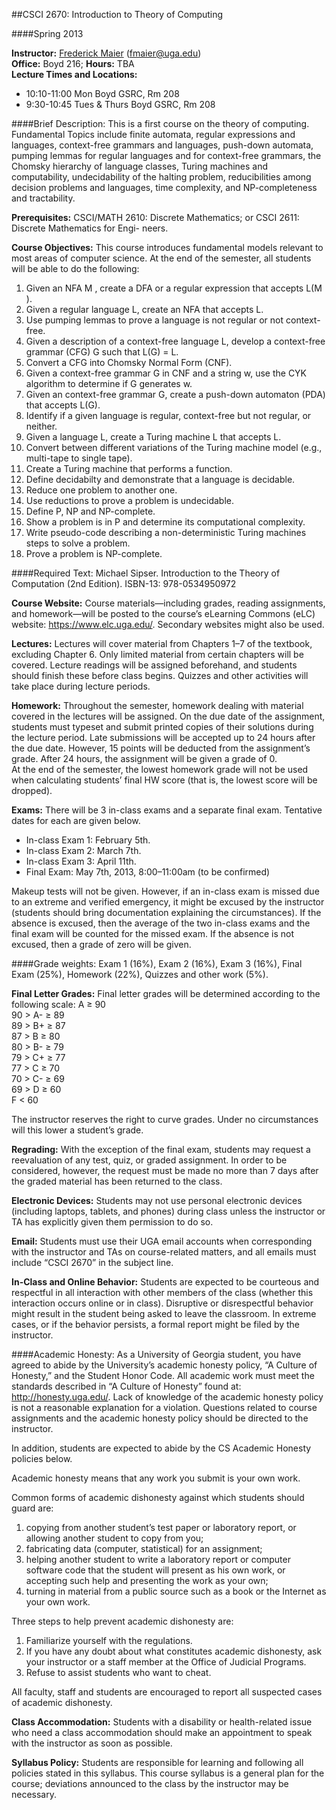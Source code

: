##CSCI 2670: Introduction to Theory of Computing

####Spring 2013

**Instructor:** [Frederick Maier](http://www.twinearth.net) (fmaier@uga.edu)  
**Office:** Boyd 216; **Hours:** TBA  
**Lecture Times and Locations:**  
* 10:10-11:00 Mon Boyd GSRC, Rm 208  
* 9:30-10:45 Tues & Thurs Boyd GSRC, Rm 208


####Brief Description:
This is a first course on the theory of computing. Fundamental Topics include finite automata, regular
expressions and languages, context-free grammars and languages, push-down automata, pumping lemmas
for regular languages and for context-free grammars, the Chomsky hierarchy of language classes, Turing
machines and computability, undecidability of the halting problem, reducibilities among decision problems
and languages, time complexity, and NP-completeness and tractability.

**Prerequisites:** CSCI/MATH 2610: Discrete Mathematics; or CSCI 2611: Discrete Mathematics for Engi-
neers.

**Course Objectives:** This course introduces fundamental models relevant to most areas of computer science.
At the end of the semester, all students will be able to do the following:

1. Given an NFA M , create a DFA or a regular expression that accepts L(M ).
2. Given a regular language L, create an NFA that accepts L.
3. Use pumping lemmas to prove a language is not regular or not context-free.
4. Given a description of a context-free language L, develop a context-free grammar (CFG) G such that
L(G) = L.
5. Convert a CFG into Chomsky Normal Form (CNF).
6. Given a context-free grammar G in CNF and a string w, use the CYK algorithm to determine if G
generates w.
7. Given an context-free grammar G, create a push-down automaton (PDA) that accepts L(G).
8. Identify if a given language is regular, context-free but not regular, or neither.
9. Given a language L, create a Turing machine L that accepts L.
10. Convert between different variations of the Turing machine model (e.g., multi-tape to single tape).
11. Create a Turing machine that performs a function.
12. Define decidabilty and demonstrate that a language is decidable.
13. Reduce one problem to another one.
14. Use reductions to prove a problem is undecidable.
15. Define P, NP and NP-complete.
16. Show a problem is in P and determine its computational complexity.
17. Write pseudo-code describing a non-deterministic Turing machines steps to solve a problem.
18. Prove a problem is NP-complete.

####Required Text:
Michael Sipser. Introduction to the Theory of Computation (2nd Edition). ISBN-13: 978-0534950972

**Course Website:** Course materials—including grades, reading assignments, and homework—will be posted
to the course’s eLearning Commons (eLC) website: https://www.elc.uga.edu/. Secondary websites might
also be used.

**Lectures:** Lectures will cover material from Chapters 1–7 of the textbook, excluding Chapter 6. Only
limited material from certain chapters will be covered. Lecture readings will be assigned beforehand, and
students should finish these before class begins. Quizzes and other activities will take place during lecture
periods.

**Homework:** Throughout the semester, homework dealing with material covered in the lectures will be
assigned. On the due date of the assignment, students must typeset and submit printed copies of their
solutions during the lecture period. Late submissions will be accepted up to 24 hours after the due date.
However, 15 points will be deducted from the assignment’s grade. After 24 hours, the assignment will be
given a grade of 0.  
At the end of the semester, the lowest homework grade will not be used when calculating students’ final HW
score (that is, the lowest score will be dropped).

**Exams:** There will be 3 in-class exams and a separate final exam. Tentative dates for each are given below.
* In-class Exam 1: February 5th.  
* In-class Exam 2: March 7th.  
* In-class Exam 3: April 11th.  
* Final Exam: May 7th, 2013, 8:00–11:00am (to be confirmed)

Makeup tests will not be given. However, if an in-class exam is missed due to an extreme and verified
emergency, it might be excused by the instructor (students should bring documentation explaining the
circumstances). If the absence is excused, then the average of the two in-class exams and the final exam will
be counted for the missed exam. If the absence is not excused, then a grade of zero will be given.

####Grade weights:
Exam 1 (16%), Exam 2 (16%), Exam 3 (16%), Final Exam (25%), Homework (22%), Quizzes and other work (5%).

**Final Letter Grades:** Final letter grades will be determined according to the following scale:
A ≥ 90  
90 > A- ≥ 89  
89 > B+ ≥ 87  
87 > B ≥ 80  
80 > B- ≥ 79  
79 > C+ ≥ 77  
77 > C ≥ 70  
70 > C- ≥ 69  
69 > D ≥ 60  
F < 60

The instructor reserves the right to curve grades. Under no circumstances will this lower a student’s grade.

**Regrading:** With the exception of the final exam, students may request a reevaluation of any test, quiz,
or graded assignment. In order to be considered, however, the request must be made no more than 7 days
after the graded material has been returned to the class.

**Electronic Devices:** Students may not use personal electronic devices (including laptops, tablets, and
phones) during class unless the instructor or TA has explicitly given them permission to do so.

**Email:** Students must use their UGA email accounts when corresponding with the instructor and TAs on
course-related matters, and all emails must include “CSCI 2670” in the subject line.

**In-Class and Online Behavior:** Students are expected to be courteous and respectful in all interaction
with other members of the class (whether this interaction occurs online or in class). Disruptive or disrespectful
behavior might result in the student being asked to leave the classroom. In extreme cases, or if the behavior
persists, a formal report might be filed by the instructor.

####Academic Honesty:
As a University of Georgia student, you have agreed to abide by the University’s academic honesty policy, “A
Culture of Honesty,” and the Student Honor Code. All academic work must meet the standards described in
“A Culture of Honesty” found at: http://honesty.uga.edu/. Lack of knowledge of the academic honesty
policy is not a reasonable explanation for a violation. Questions related to course assignments and the
academic honesty policy should be directed to the instructor.

In addition, students are expected to abide by the CS Academic Honesty policies below.

Academic honesty means that any work you submit is your own work.

Common forms of academic dishonesty against which students should guard are:
1. copying from another student’s test paper or laboratory report, or allowing another student to copy
from you;
2. fabricating data (computer, statistical) for an assignment;
3. helping another student to write a laboratory report or computer software code that the student will
present as his own work, or accepting such help and presenting the work as your own;
4. turning in material from a public source such as a book or the Internet as your own work.

Three steps to help prevent academic dishonesty are:
1. Familiarize yourself with the regulations.
2. If you have any doubt about what constitutes academic dishonesty, ask your instructor or a staff
member at the Office of Judicial Programs.
3. Refuse to assist students who want to cheat.

All faculty, staff and students are encouraged to report all suspected cases of academic dishonesty.

**Class Accommodation:** Students with a disability or health-related issue who need a class accommodation
should make an appointment to speak with the instructor as soon as possible.

**Syllabus Policy:** Students are responsible for learning and following all policies stated in this syllabus.
This course syllabus is a general plan for the course; deviations announced to the class by the instructor
may be necessary.
